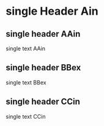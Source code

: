 # single Header Ain


## single header AAin

single text AAin


## single header BBex

single text BBex


## single header CCin

single text CCin